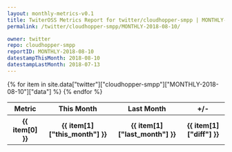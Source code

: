 ```yaml
---
layout: monthly-metrics-v0.1
title: TwiterOSS Metrics Report for twitter/cloudhopper-smpp | MONTHLY-2018-08-10 | 2018-08-10
permalink: /twitter/cloudhopper-smpp/MONTHLY-2018-08-10/

owner: twitter
repo: cloudhopper-smpp
reportID: MONTHLY-2018-08-10
datestampThisMonth: 2018-08-10
datestampLastMonth: 2018-07-13
---
```


<table style="width: 100%">
    <tr>
        <th>Metric</th>
        <th>This Month</th>
        <th>Last Month</th>
        <th>+/-</th>
    </tr>
    {% for item in site.data["twitter"]["cloudhopper-smpp"]["MONTHLY-2018-08-10"]["data"] %}
    <tr>
        <th>{{ item[0] }}</th>
        <th>{{ item[1]["this_month"] }}</th>
        <th>{{ item[1]["last_month"] }}</th>
        <th>{{ item[1]["diff"] }}</th>
    </tr>
    {% endfor %}
</table>

